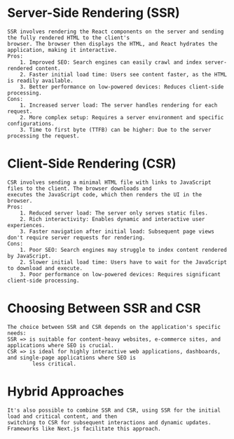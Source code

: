 # Server-Side Rendering (SSR)
    SSR involves rendering the React components on the server and sending the fully rendered HTML to the client's 
    browser. The browser then displays the HTML, and React hydrates the application, making it interactive.
    Pros: 
        1. Improved SEO: Search engines can easily crawl and index server-rendered content.
        2. Faster initial load time: Users see content faster, as the HTML is readily available.
        3. Better performance on low-powered devices: Reduces client-side processing.
    Cons:
        1. Increased server load: The server handles rendering for each request.
        2. More complex setup: Requires a server environment and specific configurations.
        3. Time to first byte (TTFB) can be higher: Due to the server processing the request.

# Client-Side Rendering (CSR)
    CSR involves sending a minimal HTML file with links to JavaScript files to the client. The browser downloads and 
    executes the JavaScript code, which then renders the UI in the browser.
    Pros:
        1. Reduced server load: The server only serves static files.
        2. Rich interactivity: Enables dynamic and interactive user experiences.
        3. Faster navigation after initial load: Subsequent page views don't require server requests for rendering.
    Cons:
        1. Poor SEO: Search engines may struggle to index content rendered by JavaScript.
        2. Slower initial load time: Users have to wait for the JavaScript to download and execute.
        3. Poor performance on low-powered devices: Requires significant client-side processing.

# Choosing Between SSR and CSR
    The choice between SSR and CSR depends on the application's specific needs:
    SSR => is suitable for content-heavy websites, e-commerce sites, and applications where SEO is crucial.
    CSR => is ideal for highly interactive web applications, dashboards, and single-page applications where SEO is 
            less critical.

# Hybrid Approaches
    It's also possible to combine SSR and CSR, using SSR for the initial load and critical content, and then 
    switching to CSR for subsequent interactions and dynamic updates. Frameworks like Next.js facilitate this approach.